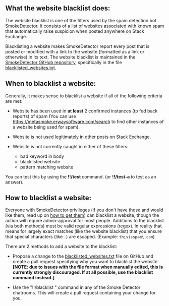 ## What the website blacklist does:

The website blacklist is one of the filters used by the spam detection bot SmokeDetector. It consists of a list of websites associated with known spam that automatically raise suspicion when posted anywhere on Stack Exchange.

Blacklisting a website makes SmokeDetector report every post that is posted or modified with a link to the website (formatted as a link or otherwise) in its text. The website blacklist is maintained in the [SmokeDetector GitHub repository](https://github.com/Charcoal-SE/SmokeDetector), specifically in the file [blacklisted_websites.txt](https://github.com/Charcoal-SE/SmokeDetector/blob/master/blacklisted_websites.txt).

## When to blacklist a website:

Generally, it makes sense to blacklist a website if all of the following criteria are met:

- Website has been used in **at least** 2 confirmed instances (tp fed back reports) of spam (You can use https://metasmoke.erwaysoftware.com/search to find other instances of a website being used for spam).

- Website is not used legitimately in other posts on Stack Exchange.

- Website is not currently caught in either of these filters:
	- bad keyword in body
	- blacklisted website
	- pattern matching website

You can test this by using the **!!/test <string to test>** command. (or **!!/test-a <string to test>** to test as an answer).

## How to blacklist a website:

Everyone with SmokeDetector privileges (if you don't have those and would like them, read up on [how to get them](https://github.com/Charcoal-SE/SmokeDetector/wiki/Privileges)) can blacklist a website, though the action will require admin-approval for most people. Additions to the blacklist (via both methods) must be valid regular expressions (regex). In reality that means for largely exact matches (like the website blacklist) that you ensure that special characters (like `.`) are escaped. (Example: `thisisspam\.com`)

There are 2 methods to add a website to the blacklist:

- Propose a change to the [blacklisted_websites.txt](https://github.com/Charcoal-SE/SmokeDetector/blob/master/blacklisted_websites.txt) file on GitHub and create a pull request specifying why you want to blacklist the website. **[NOTE: due to issues with the file format when manually edited, this is currently strongly discouraged. If at all possible, use the blacklist command instead.]**

- Use the "!!/blacklist <regex string>" command in any of the Smoke Detector chatrooms. This will create a pull request containing your change for you.